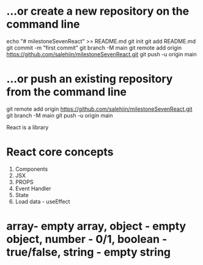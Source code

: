 
# …or create a new repository on the command line
echo "# milestoneSevenReact" >> README.md
git init
git add README.md
git commit -m "first commit"
git branch -M main
git remote add origin https://github.com/salehiin/milestoneSevenReact.git
git push -u origin main

# …or push an existing repository from the command line
git remote add origin https://github.com/salehiin/milestoneSevenReact.git
git branch -M main
git push -u origin main


React is a library

# React core concepts
1. Components
2. JSX
3. PROPS
4. Event Handler
5. State
6. Load data - useEffect

# array- empty array, object - empty object, number - 0/1, boolean - true/false, string - empty string


<!-- didn't check properly what he is doing -->
<!-- sudhu porikkha nile to hobe na, age properly check korte hobe -->

<!-- how much time he is teaching -->